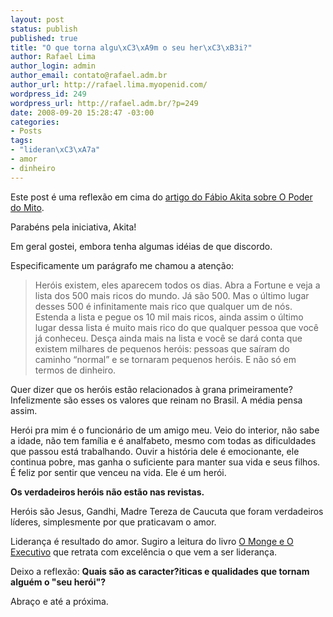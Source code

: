 ```yaml
--- 
layout: post
status: publish
published: true
title: "O que torna algu\xC3\xA9m o seu her\xC3\xB3i?"
author: Rafael Lima
author_login: admin
author_email: contato@rafael.adm.br
author_url: http://rafael.lima.myopenid.com/
wordpress_id: 249
wordpress_url: http://rafael.adm.br/?p=249
date: 2008-09-20 15:28:47 -03:00
categories: 
- Posts
tags: 
- "lideran\xC3\xA7a"
- amor
- dinheiro
---
```

Este post é uma reflexão em cima do <a href="http://www.akitaonrails.com/2008/9/20/off-topic-o-poder-do-mito-redux">artigo do Fábio Akita sobre O Poder do Mito</a>.

Parabéns pela iniciativa, Akita!

Em geral gostei, embora tenha algumas idéias de que discordo. 

Especificamente um parágrafo me chamou a atenção:
<blockquote>
Heróis existem, eles aparecem todos os dias. Abra a Fortune e veja a lista dos 500 mais ricos do mundo. Já são 500. Mas o último lugar desses 500 é infinitamente mais rico que qualquer um de nós. Estenda a lista e pegue os 10 mil mais ricos, ainda assim o último lugar dessa lista é muito mais rico do que qualquer pessoa que você já conheceu. Desça ainda mais na lista e você se dará conta que existem milhares de pequenos heróis: pessoas que saíram do caminho “normal” e se tornaram pequenos heróis. E não só em termos de dinheiro.
</blockquote>

Quer dizer que os heróis estão relacionados à grana primeiramente? Infelizmente são esses os valores que reinam no Brasil. A média pensa assim.

Herói pra mim é o funcionário de um amigo meu. Veio do interior, não sabe a idade, não tem família e é analfabeto, mesmo com todas as dificuldades que passou está trabalhando. Ouvir a história dele é emocionante, ele continua pobre, mas ganha o suficiente para manter sua vida e seus filhos. É feliz por sentir que venceu na vida. Ele é um herói.

<strong>Os verdadeiros heróis não estão nas revistas.</strong>

Heróis são Jesus, Gandhi, Madre Tereza de Caucuta que foram verdadeiros líderes, simplesmente por que praticavam o amor.

Liderança é resultado do amor. Sugiro a leitura do livro <a href="http://www.submarino.com.br/books_productdetails.asp?ProdTypeId=1&ProdId=232649&St=MC">O Monge e O Executivo</a> que retrata com excelência o que vem a ser liderança.

Deixo a reflexão: <strong>Quais são as caracter?iticas e qualidades que tornam alguém o "seu herói"?</strong>

Abraço e até a próxima.
